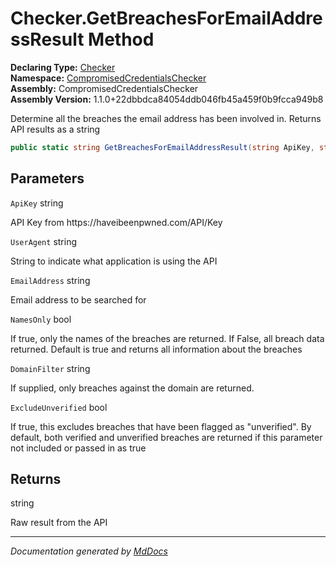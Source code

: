 ﻿<!--  
  <auto-generated>   
    The contents of this file were generated by a tool.  
    Changes to this file may be list if the file is regenerated  
  </auto-generated>   
-->

# Checker.GetBreachesForEmailAddressResult Method

**Declaring Type:** [Checker](../index.md)  
**Namespace:** [CompromisedCredentialsChecker](../../index.md)  
**Assembly:** CompromisedCredentialsChecker  
**Assembly Version:** 1.1.0+22dbbdca84054ddb046fb45a459f0b9fcca949b8

Determine all the breaches the email address has been involved in. Returns API results as a string

```csharp
public static string GetBreachesForEmailAddressResult(string ApiKey, string UserAgent, string EmailAddress, bool NamesOnly = true, string DomainFilter = "", bool ExcludeUnverified = false);
```

## Parameters

`ApiKey`  string

API Key from https:\/\/haveibeenpwned.com\/API\/Key

`UserAgent`  string

String to indicate what application is using the API

`EmailAddress`  string

Email address to be searched for

`NamesOnly`  bool

If true, only the names of the breaches are returned. If False, all breach data returned. Default is true and returns all information about the breaches

`DomainFilter`  string

If supplied, only breaches against the domain are returned.

`ExcludeUnverified`  bool

If true, this excludes breaches that have been flagged as "unverified". By default, both verified and unverified breaches are returned if this parameter not included or passed in as true

## Returns

string

Raw result from the API

___

*Documentation generated by [MdDocs](https://github.com/ap0llo/mddocs)*
